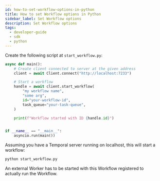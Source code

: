 ```yaml
---
id: how-to-set-workflow-options-in-python
title: How to set Workflow options in Python
sidebar_label: Set Workflow options
description: Set Workflow options
tags:
  - developer-guide
  - sdk
  - python
---
```


Create the following script at `start_workflow.py`:

```python
async def main():
    # Create client connected to server at the given address
    client = await Client.connect("http://localhost:7233")

    # Start a workflow
    handle = await client.start_workflow(
        "my workflow name",
        "some arg",
        id="your-workflow-id",
        task_queue="your-task-queue",
    )

    print(f"Workflow started with ID {handle.id}")


if __name__ == "__main__":
    asyncio.run(main())
```

Assuming you have a Temporal server running on localhost, this
will start a workflow:

```bash
python start_workflow.py
```

An external Worker has to be started with this Workflow registered to actually run the Workflow.
